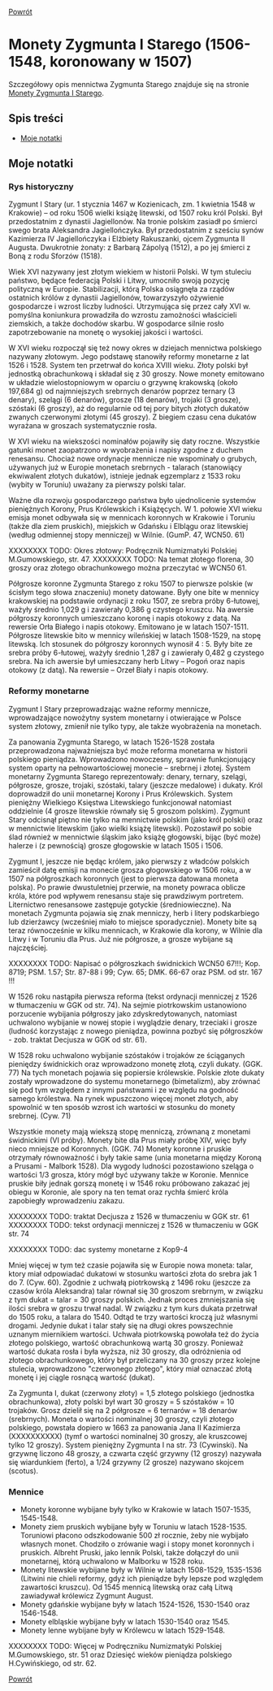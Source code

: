 [Powrót](https://numizmatyka.satola.net)


# Monety Zygmunta I Starego (1506-1548, koronowany w 1507)

Szczegółowy opis mennictwa Zygmunta Starego znajduje się na stronie [Monety Zygmunta I Starego](https://pl.wikipedia.org/wiki/Monety_Zygmunta_I_Starego).


## Spis treści

- [Moje notatki](#rys)


<a id='rys'></a>
## Moje notatki

### Rys historyczny
Zygmunt I Stary (ur. 1 stycznia 1467 w Kozienicach, zm. 1 kwietnia 1548 w Krakowie) – od roku 1506 wielki książę litewski, od 1507 roku król Polski. Był przedostatnim z dynastii Jagiellonów. Na tronie polskim zasiadł po śmierci swego brata Aleksandra Jagiellończyka. Był przedostatnim z sześciu synów Kazimierza IV Jagiellończyka i Elżbiety Rakuszanki, ojcem Zygmunta II Augusta. Dwukrotnie żonaty: z Barbarą Zápolyą (1512), a po jej śmierci z Boną z rodu Sforzów (1518).

Wiek XVI nazywany jest złotym wiekiem w historii Polski. W tym stuleciu państwo, będące federacją Polski i Litwy, umocniło swoją pozycję polityczną w Europie. Stabilizacji, którą Polska osiągnęła za rządów ostatnich królów z dynastii Jagiellonów, towarzyszyło ożywienie gospodarcze i wzrost liczby ludności. Utrzymująca się przez cały XVI w. pomyślna koniunkura prowadziła do wzrostu zamożności właścicieli ziemskich, a także dochodów skarbu. W gospodarce silnie rosło zapotrzebowanie na monetę o wysokiej jakości i wartości.

W XVI wieku rozpoczął się też nowy okres w dziejach mennictwa polskiego nazywany złotowym. Jego podstawę stanowiły reformy monetarne z lat 1526 i 1528. System ten przetrwał do końca XVIII wieku. Złoty polski był jednostką obrachunkową i składał się z 30 groszy. Nowe monety emitowano w układzie wielostopniowym w oparciu o grzywnę krakowską (około 197,684 g) od najmniejszych srebrnych denarów poprzez ternary (3 denary), szelągi (6 denarów), grosze (18 denarów), trojaki (3 grosze), szóstaki (6 groszy), aż do regularnie od tej pory bitych złotych dukatów zwanych czerwonymi złotymi (45 groszy). Z biegiem czasu cena dukatów wyrażana w groszach systematycznie rosła.

W XVI wieku na wiekszości nominałów pojawiły się daty roczne. Wszystkie gatunki monet zaopatrzono w wyobrażenia i napisy zgodne z duchem renesansu. Chociaż nowe ordynacje mennicze nie wspominały o grubych, używanych już w Europie monetach srebrnych - talarach (stanowiący ekwiwalent złotych dukatów), istnieje jednak egzemplarz z 1533 roku (wybity w Toruniu) uważany za pierwszy polski talar.

Ważne dla rozwoju gospodarczego państwa było ujednolicenie systemów pieniężnych Korony, Prus Królewskich i Książęcych. W 1. połowie XVI wieku emisja monet odbywała się w mennicach koronnych w Krakowie i Toruniu (także dla ziem pruskich), miejskich w Gdańsku i Elblągu oraz litewskiej (według odmiennej stopy menniczej) w Wilnie. (GumP. 47, WCN50. 61)

XXXXXXXX TODO: Okres złotowy: Podręcznik Numizmatyki Polskiej M.Gumowskiego, str. 47. 
XXXXXXXX TODO: Na temat złotego florena, 30 groszy oraz złotego obrachunkowego można przeczytać w WCN50 61.

Półgrosze koronne Zygmunta Starego z roku 1507 to pierwsze polskie (w ścisłym tego słowa znaczeniu) monety datowane. Były one bite w mennicy krakowskiej na podstawie ordynacji z roku 1507, ze srebra próby 6-łutowej, ważyły średnio 1,029 g i zawierały 0,386 g czystego kruszcu. Na awersie półgroszy koronnych umieszczano koronę i napis otokowy z datą. Na rewersie Orła Białego i napis otokowy. Emitowano je w latach 1507-1511. Półgrosze litewskie bito w mennicy wileńskiej w latach 1508-1529, na stopę litewską. Ich stosunek do półgroszy koronnych wynosił 4 : 5. Były bite ze srebra próby 6-łutowej, ważyły średnio 1,287 g i zawierały 0,482 g czystego srebra. Na ich awersie był umieszczany herb Litwy – Pogoń oraz napis otokowy (z datą). Na rewersie – Orzeł Biały i napis otokowy.


### Reformy monetarne
Zygmunt I Stary przeprowadzając ważne reformy mennicze, wprowadzające nowożytny system monetarny i otwierające w Polsce system złotowy, zmienił nie tylko typy, ale także wyobrażenia na monetach.

Za panowania Zygmunta Starego, w latach 1526-1528 została przeprowadzona najważniejsza być może reforma monetarna w historii polskiego pieniądza. Wprowadzono nowoczesny, sprawnie funkcjonujący system oparty na pełnowartościowej monecie – srebrnej i złotej. System monetarny Zygmunta Starego reprezentowały: denary, ternary, szelągi, półgrosze, grosze, trojaki, szóstaki, talary (jeszcze medalowe) i dukaty. Król doprowadził do unii monetarnej Korony i Prus Królewskich. System pieniężny Wielkiego Księstwa Litewskiego funkcjonował natomiast oddzielnie (4 grosze litewskie równały się 5 groszom polskim). Zygmunt Stary odcisnął piętno nie tylko na mennictwie polskim (jako król polski) oraz w mennictwie litewskim (jako wielki książę litewski). Pozostawił po sobie ślad również w mennictwie śląskim jako książę głogowski, bijąc (być może) halerze i (z pewnością) grosze głogowskie w latach 1505 i 1506.

Zygmunt I, jeszcze nie będąc królem, jako pierwszy z władców polskich zamieścił datę emisji na monecie grosza głogowskiego w 1506 roku, a w 1507 na półgroszkach koronnych (jest to pierwsza datowana moneta polska). Po prawie dwustuletniej przerwie, na monety powraca oblicze króla, które pod wpływem renesansu staje się prawdziwym portretem. Liternictwo renesansowe zastępuje gotyckie (średniowieczne). Na monetach Zygmunta pojawia się znak menniczy, herb i litery podskarbiego lub dzierżawcy (wcześniej miało to miejsce sporadycznie). Monety bite są teraz równocześnie w kilku mennicach, w Krakowie dla korony, w Wilnie dla Litwy i w Toruniu dla Prus. Już nie półgrosze, a grosze wybijane są najczęściej. 

XXXXXXXX TODO: Napisać o półgroszkach świdnickich WCN50 67!!!; Kop. 8719; PSM. 1.57; Str. 87-88 i 99; Cyw. 65; DMK. 66-67 oraz PSM. od str. 167 !!!

W 1526 roku nastąpiła pierwsza reforma (tekst ordynacji menniczej z 1526 w tłumaczeniu w GGK od str. 74). Na sejmie piotrkowskim ustanowiono porzucenie wybijania półgroszy jako zdyskredytowanych, natomiast uchwalono wybijanie w nowej stopie i wyglądzie denary, trzeciaki i grosze (ludność korzystając z nowego pieniądza, powinna pozbyć się półgroszków - zob. traktat Decjusza w GGK od str. 61). 

W 1528 roku uchwalono wybijanie szóstaków i trojaków ze ściąganych pieniędzy świdnickich oraz wprowadzono monetę złotą, czyli dukaty. (GGK. 77) Na tych monetach pojawia się popiersie królewskie. Polskie złote dukaty zostały wprowadzone do systemu monetarnego (bimetalizm), aby zrównać się pod tym względem z innymi państwami i ze względu na godność samego królestwa. Na rynek wpuszczono więcej monet złotych, aby spowolnić w ten sposób wzrost ich wartości w stosunku do monety srebrnej. (Cyw. 71) 

Wszystkie monety mają wiekszą stopę menniczą, zrównaną z monetami świdnickimi (VI próby). Monety bite dla Prus miały próbę XIV, więc były nieco mniejsze od Koronnych. (GGK. 74) Monety koronne i pruskie otrzymały równoważność i były takie same (unia monetarna między Koroną a Prusami - Malbork 1528). Dla wygody ludności pozostawiono szeląga o wartości 1/3 grosza, który mógł być używany także w Koronie. Mennice pruskie biły jednak gorszą monetę i w 1546 roku próbowano zakazać jej obiegu w Koronie, ale spory na ten temat oraz rychła śmierć króla zapobiegły wprowadzeniu zakazu.

XXXXXXXX TODO: traktat Decjusza z 1526 w tłumaczeniu w GGK str. 61
XXXXXXXX TODO: tekst ordynacji menniczej z 1526 w tłumaczeniu w GGK str. 74

XXXXXXXX TODO: dac systemy monetarne z Kop9-4

Mniej więcej w tym też czasie pojawiła się w Europie nowa moneta: talar, ktory miał odpowiadać dukatowi w stosunku wartości złota do srebra jak 1 do 7. (Cyw. 60). Zgodnie z uchwałą piotrkowską z 1496 roku (jeszcze za czasów króla Aleksandra) talar równał się 30 groszom srebrnym, w związku z tym dukat = talar = 30 groszy polskich. Jednak proces zmniejszania się ilości srebra w groszu trwał nadal. W związku z tym kurs dukata przetrwał do 1505 roku, a talara do 1540. Odtąd te trzy wartości kroczą już własnymi drogami. Jedynie dukat i talar stały się na długi okres powszechnie uznanym miernikiem wartości. Uchwała piotrkowską powołała też do życia złotego polskiego, wartość obrachunkową wartą 30 groszy. Ponieważ wartość dukata rosła i była wyższa, niż 30 groszy, dla odróżnienia od złotego obrachunkowego, który był przeliczany na 30 groszy przez kolejne stulecia, wprowadzono "czerwonego złotego", który miał oznaczać złotą monetę i jej ciągle rosnącą wartość (dukat).

Za Zygmunta I, dukat (czerwony złoty) = 1,5 złotego polskiego (jednostka obrachunkowa), złoty polski był wart 30 groszy = 5 szóstaków = 10 trojaków. Grosz dzielił się na 2 półgrosze = 6 ternarów = 18 denarów (srebrnych). Moneta o wartości nominalnej 30 groszy, czyli złotego polskiego, powstała dopiero w 1663 za panowania Jana II Kazimierza (XXXXXXXXXX) (tymf o wartości nominalnej 30 groszy, ale kruszcowej tylko 12 groszy). System pieniężny Zygmunta I na str. 73 (Cywinski). Na grzywnę liczono 48 groszy, a czwarta część grzywny (12 groszy) nazywała się wiardunkiem (ferto), a 1/24 grzywny (2 grosze) nazywano skojcem (scotus).

### Mennice
- Monety koronne wybijane były tylko w Krakowie w latach 1507-1535, 1545-1548.
- Monety ziem pruskich wybijane były w Toruniu w latach 1528-1535. Toruniowi płacono odszkodowanie 500 zł rocznie, żeby nie wybijało własnych monet. Chodziło o zrówanie wagi i stopy monet koronnych i pruskich. Albreht Pruski, jako lennik Polski, także dołączył do unii monetarnej, którą uchwalono w Malborku w 1528 roku.
- Monety litewskie wybijane były w Wilnie w latach 1508-1529, 1535-1536 (Litwini nie chieli reformy, gdyż ich pieniądze były lepsze pod względem zawartości kruszcu). Od 1545 mennicą litewską oraz całą Litwą zawiadywał królewicz Zygmunt August.
- Monety gdańskie wybijane były w latach 1524-1526, 1530-1540 oraz 1546-1548.
- Monety elbląskie wybijane były w latach 1530-1540 oraz 1545.
- Monety lenne wybijane były w Królewcu w latach 1529-1548.


XXXXXXXX TODO: Więcej w Podręczniku Numizmatyki Polskiej M.Gumowskiego, str. 51 oraz Dziesięć wieków pieniądza polskiego H.Cywińskiego, od str. 62.      


[Powrót](https://numizmatyka.satola.net)